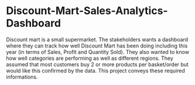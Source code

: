 # Discount-Mart-Sales-Analytics-Dashboard

Discount mart is a small supermarket. The stakeholders wants a dashboard where they can track how well Discount Mart has been doing including this year 
(in terms of Sales, Profit and Quantity Sold). They also wanted to know how well categories are performing as well as different regions. 
They assumed that most customers buy 2 or more products per basket/order but would like this confirmed by the data. 
This project conveys these required informations.
